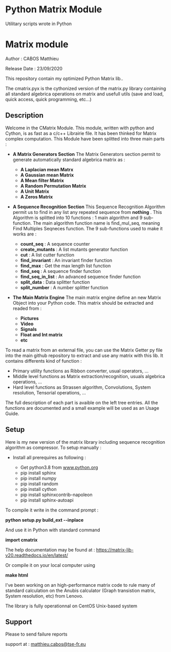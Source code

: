 # Python Matrix Module #


Utilitary scripts wrote in Python

# Matrix module

Author : CABOS Matthieu

Release Date   : 23/09/2020

This repository contain my optimized Python Matrix lib..

The cmatrix.pyx is the cythonized version of the matrix.py library containing all standard
algebrica operations on matrix and usefull utils (save and load, quick access, quick programming, etc...)

Description
-----------

Welcome in the CMatrix Module. This module, written with python and Cython, is as fast as a c/c++ Librairie file. It has been thinked for Matrix complex computation. This Module have been splitted into three main parts :

* **A Matrix Generators Section**
		The Matrix Generators section permit to generate automatically standard algebrica matrix as :

 	* **A Laplacian mean Matrx**
	* **A Gaussian mean Matrix**
	* **A Mean filter Matrix**
	* **A Random Permutation Matrix**
	* **A Unit Matrix**
	* **A Zeros Matrix**

* **A Sequence Recognition Section**
		This Sequence Recognition Algorithm permit us to find in any list any repeated sequence from **nothing** .
		This Algorithm is splitted into 10 functions : 1 main algorithm and 9 sub-function.
		The main algorithm function name is find_mul_seq, meaning Find Multiples Seqneces function.
		The 9 sub-functions used to make it works are :

	* **count_seq** : A sequence counter
	* **create_mutants** : A list mutants generator function
	* **cut** : A list cutter function
	* **find_invariant** : An invariant finder function
	* **find_max** : Get the max length list function
	* **find_seq** : A sequence finder function
	* **find_seq_in_list** : An advanced sequence finder function
	* **split_data** : Data splitter function
	* **split_number** : A number splitter function

* **The Main Matrix Engine**
		The main matrix engine define an new Matrix Object into your Python code.
		This matrix should be extracted and readed from :

	* **Pictures**
	* **Video**
	* **Signals**
	* **Float and Int matrix**
	* **etc**

To read a matrix from an external file, you can use the Matrix Getter py file into the main github repository to extract and use any matrix with this lib.
		It contains differents kind of function :

* Primary utility functions as Ribbon converter, usual operators, ...
* Middle level functions as Matrix extraction/recognition, usuals algebrica operations, ...
* Hard level functions as Strassen algorithm, Convolutions, System resolution, Tensorial operations, ...

The full description of each part is avaible on the left tree entries.
All the functions are documented and a small example will be used as an Usage Guide.

Setup
-----

Here is my new version of the matrix library including sequence recognition algorithm as compressor. To setup manually :

* Install all prerequires as following :

  * Get python3.8 from www.python.org
  * pip install sphinx
  * pip install numpy
  * pip install random
  * pip install cython
  * pip install sphinxcontrib-napoleon
  * pip install sphinx-autoapi
  
To compile it write in the command prompt :
 
 **python setup.py build_ext --inplace**

 And use it in Python with standard command
 
 **import cmatrix**
 
 The help documentation may be found at : https://matrix-lib-v20.readthedocs.io/en/latest/
 
 Or compile it on your local computer using
 
 **make html**
 
I've been working on an high-performance matrix code to rule many of standard calculation
on the Anubis calculator (Graph transistion matrix, System resolution, etc) from Lenovo.

The library is fully operationnal on CentOS Unix-based system

Support
-------

Please to send failure reports

support at : matthieu.cabos@tse-fr.eu
